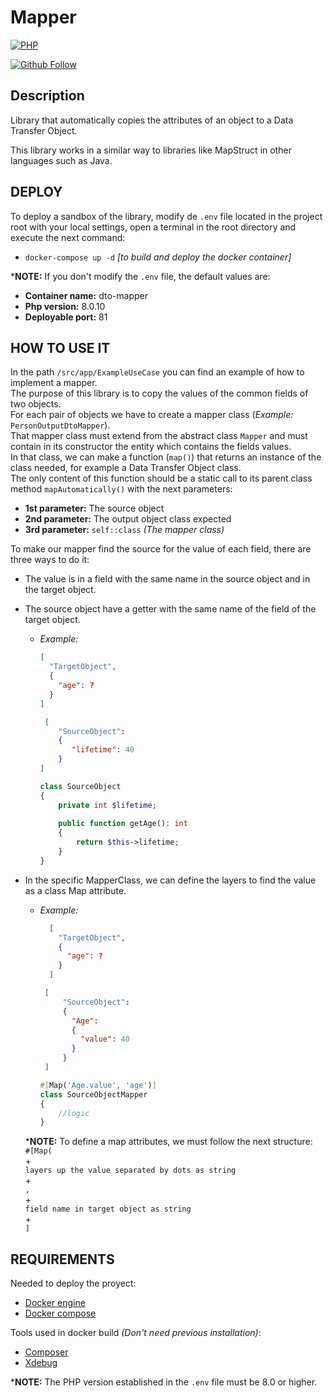 # Mapper

[![PHP](https://img.shields.io/badge/LANGUAGE-PHP-green.svg)](https://www.php.net/)

[![Github Follow](https://img.shields.io/github/followers/lucleads?style=social)](https://github.com/lucleads)

## Description

Library that automatically copies the attributes of an object to a Data Transfer Object.

This library works in a similar way to libraries like MapStruct in other languages such as Java.

## DEPLOY

To deploy a sandbox of the library, modify de `.env` file located in the project root with your local settings, open a terminal in the root directory and execute the next command:

- `docker-compose up -d` *[to build and deploy the docker container]*

***NOTE:** If you don't modify the `.env` file, the default values are:

- **Container name:** dto-mapper
- **Php version:** 8.0.10
- **Deployable port:** 81

## HOW TO USE IT

In the path `/src/app/ExampleUseCase` you can find an example of how to implement a mapper.<br>
The purpose of this library is to copy the values of the common fields of two objects.<br> 
For each pair of objects we have to create a mapper class (*Example:* `PersonOutputDtoMapper`).<br>
That mapper class must extend from the abstract class `Mapper` and must contain in its constructor the entity which contains the fields values.<br>
In that class, we can make a function (`map()`) that returns an instance of the class needed, for example a Data Transfer Object class.<br>
The only content of this function should be a static call to its parent class method `mapAutomatically()` with the next parameters:
- **1st parameter:** The source object
- **2nd parameter:** The output object class expected
- **3rd parameter:** `self::class` *(The mapper class)*<br>

To make our mapper find the source for the value of each field, there are three ways to do it:
- The value is in a field with the same name in the source object and in the target object.
- The source object have a getter with the same name of the field of the target object.
  - *Example:* 
    ``` json
    [
      "TargetObject",
      {
        "age": ?
      }
    ]
    ```

    ``` json
     [
        "SourceObject":
        {
           "lifetime": 40
        }
    ]
    ```
    ``` php
    class SourceObject 
    {
        private int $lifetime;
        
        public function getAge(): int
        {
            return $this->lifetime;
        }
    }
    ```
    
- In the  specific MapperClass, we can define the layers to find the value as a class Map attribute.
  - *Example:*
    ``` json
      [
        "TargetObject",
        {
          "age": ?
        }
      ]
      ```
     ``` json
      [
          "SourceObject":
          {
            "Age":
            {
              "value": 40
            }
          }
      ]
      ```

      ``` php
      #[Map('Age.value', 'age')]
      class SourceObjectMapper
      {
          //logic
      }
      ```
  
  ***NOTE:** To define a map attributes, we must follow the next structure:<br>
      `#[Map(` <br>+<br> `layers up the value separated by dots as string`<br>+<br>`,`<br>+<br>`field name in target object as string`<br>+<br>`]`

## REQUIREMENTS

Needed to deploy the proyect:

- [Docker engine](https://docs.docker.com/engine/install/)
- [Docker compose](https://docs.docker.com/compose/install/)

Tools used in docker build *(Don't need previous installation)*:

- [Composer](https://getcomposer.org/download/)
- [Xdebug](http://xdebug.org/)

***NOTE:** The PHP version established in the `.env` file must be 8.0 or higher.
